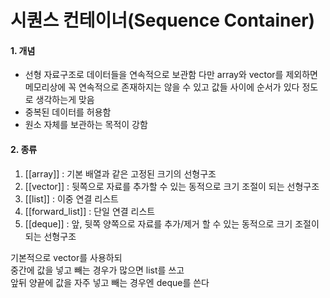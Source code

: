 # 시퀀스 컨테이너(Sequence Container)

#### 1. 개념
- 선형 자료구조로 데이터들을 연속적으로 보관함
	다만 array와 vector를 제외하면 메모리상에 꼭 연속적으로 존재하지는 않을 수 있고
	값들 사이에 순서가 있다 정도로 생각하는게 맞음
- 중복된 데이터를 허용함
- 원소 자체를 보관하는 목적이 강함  

#### 2. 종류
1) [[array]] : 기본 배열과 같은 고정된 크기의 선형구조  
2) [[vector]] : 뒷쪽으로 자료를 추가할 수 있는 동적으로 크기 조절이 되는 선형구조  
3) [[list]] : 이중 연결 리스트  
4) [[forward_list]] : 단일 연결 리스트  
5) [[deque]] : 앞, 뒷쪽 양쪽으로 자료를 추가/제거 할 수 있는 동적으로 크기 조절이 되는 선형구조

기본적으로 vector를 사용하되  
중간에 값을 넣고 빼는 경우가 많으면 list를 쓰고  
앞뒤 양끝에 값을 자주 넣고 빼는 경우엔 deque를 쓴다